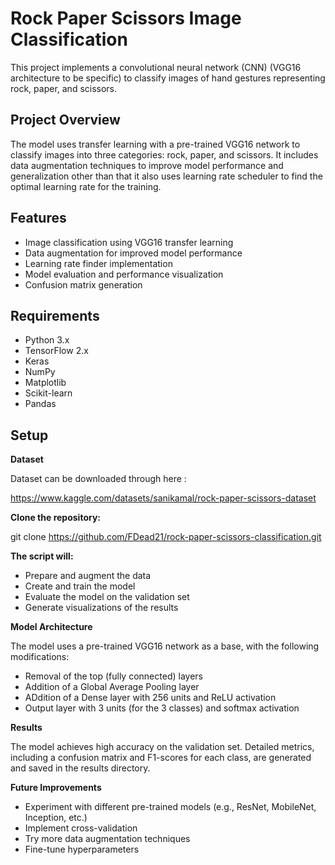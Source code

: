 # Rock Paper Scissors Image Classification

This project implements a convolutional neural network (CNN) (VGG16 architecture to be specific) to classify images of hand gestures representing rock, paper, and scissors.

## Project Overview

The model uses transfer learning with a pre-trained VGG16 network to classify images into three categories: rock, paper, and scissors. It includes data augmentation techniques to improve model performance and generalization other than that it also uses learning rate scheduler to find the optimal learning rate for the training.

## Features

- Image classification using VGG16 transfer learning
- Data augmentation for improved model performance
- Learning rate finder implementation
- Model evaluation and performance visualization
- Confusion matrix generation

## Requirements

- Python 3.x
- TensorFlow 2.x
- Keras
- NumPy
- Matplotlib
- Scikit-learn
- Pandas

## Setup

**Dataset**

Dataset can be downloaded through here : 

https://www.kaggle.com/datasets/sanikamal/rock-paper-scissors-dataset

**Clone the repository:**

git clone https://github.com/FDead21/rock-paper-scissors-classification.git

**The script will:**

- Prepare and augment the data
- Create and train the model
- Evaluate the model on the validation set
- Generate visualizations of the results


**Model Architecture**

The model uses a pre-trained VGG16 network as a base, with the following modifications:

- Removal of the top (fully connected) layers
- Addition of a Global Average Pooling layer
- ADdition of a Dense layer with 256 units and ReLU activation
- Output layer with 3 units (for the 3 classes) and softmax activation


**Results**

The model achieves high accuracy on the validation set. Detailed metrics, including a confusion matrix and F1-scores for each class, are generated and saved in the results directory.


**Future Improvements**

- Experiment with different pre-trained models (e.g., ResNet, MobileNet, Inception, etc.)
- Implement cross-validation
- Try more data augmentation techniques
- Fine-tune hyperparameters
